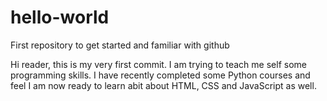 # hello-world
First repository to get started and familiar with github 

Hi reader, this is my very first commit. I am trying to teach me self some programming skills.
I have recently completed some Python courses and feel I am now ready to learn abit about HTML, CSS and JavaScript as well.

